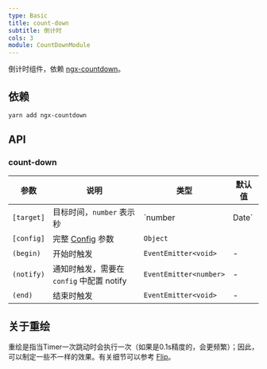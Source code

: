```yaml
---
type: Basic
title: count-down
subtitle: 倒计时
cols: 3
module: CountDownModule
---
```


倒计时组件，依赖 [ngx-countdown](https://github.com/cipchk/ngx-countdown)。

## 依赖

```
yarn add ngx-countdown
```

## API

### count-down

| 参数       | 说明                                     | 类型                   | 默认值 |
|------------|----------------------------------------|------------------------|--------|
| `[target]` | 目标时间，`number` 表示秒                 | `number | Date`        | -      |
| `[config]` | 完整 [Config](https://github.com/cipchk/ngx-countdown#config) 参数                                 | `Object`               |        |
| `(begin)`  | 开始时触发                               | `EventEmitter<void>`   | -      |
| `(notify)` | 通知时触发，需要在 `config` 中配置 notify | `EventEmitter<number>` | -      |
| `(end)`    | 结束时触发                               | `EventEmitter<void>`   | -      |

## 关于重绘

重绘是指当Timer一次跳动时会执行一次（如果是0.1s精度的，会更频繁）；因此，可以制定一些不一样的效果。有关细节可以参考 [Flip](https://cipchk.github.io/ngx-countdown/#/tpl/flip)。
